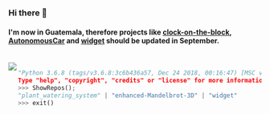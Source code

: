 ### Hi there 👋
#### I'm now in Guatemala, therefore projects like [clock-on-the-block](https://github.com/felop/clock-on-the-block), [AutonomousCar](https://github.com/felop/AutonomousCar) and [widget](https://github.com/felop/widget) should be updated in September.
<br/>

<img align="left" src="https://github-readme-stats.vercel.app/api/top-langs/?username=felop&layout=compact&hide=javascript&theme=github_dark"/>

```python
"Python 3.6.8 (tags/v3.6.8:3c6b436a57, Dec 24 2018, 00:16:47) [MSC v.1916 64 bit (AMD64)] on win32
Type "help", "copyright", "credits" or "license" for more information."
>>> ShowRepos();
"plant_watering_system" | "enhanced-Mandelbrot-3D" | "widget"
>>> exit()

```
